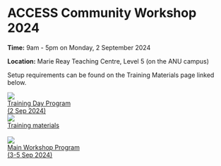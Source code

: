 # ACCESS Community Workshop 2024

**Time:** 9am - 5pm on Monday, 2 September 2024

**Location:** Marie Reay Teaching Centre, Level 5 (on the ANU campus)

Setup requirements can be found on the Training Materials page linked below.

<div class="card-container">
    <a href="https://www.access-nri.org.au/wp-content/uploads/2024/08/Schedule_and_session_details_with_hackathon.pdf" class="horizontal-card small-card" target="_blank">
        <div class="card-image-container">
            <img src="/assets/ACCESS_icon_case_studies.png" class="img-contain"></img> 
        </div>
        <div class="card-text-container">
            <span class="bold" >Training Day Program<br>(2 Sep 2024)</span>
        </div>
    </a>
    <a href="/community_resources/workshops_events_archive/access_workshop_2024/training_materials" class="horizontal-card small-card">
        <div class="card-image-container">
            <img src="/assets/ACCESS_icon_training.png" class="img-contain"></img> 
        </div>
        <div class="card-text-container">
            <span class="bold" >Training materials</span>
        </div>
    </a>
</div>
<br>
<div class="card-container">
    <a href="https://www.access-nri.org.au/access-community-workshop-2024-program/" class="horizontal-card small-card" target="_blank">
        <div class="card-image-container">
            <img src="/assets/ACCESS_icon_publications.png" class="img-contain"></img> 
        </div>
        <div class="card-text-container">
            <span class="bold" >Main Workshop Program<br>(3-5 Sep 2024)</span>
        </div>
    </a>
</div>
